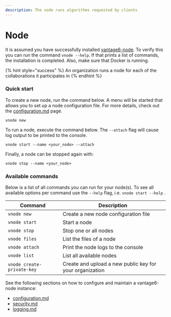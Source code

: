 ```yaml
---
description: The node runs algorithms requested by clients
---
```


# Node

It is assumed you have successfully installed [vantage6-node](./). To verify this you can run the command `vnode --help`. If that prints a list of commands, the installation is completed. Also, make sure that Docker is running.

{% hint style="success" %}
An organization runs a node for each of the collaborations it participates in
{% endhint %}

### Quick start

To create a new node, run the command below. A menu will be started that allows you to set up a node configuration file. For more details, check out the [configuration.md](configuration.md "mention") page.

```
vnode new
```

To run a node, execute the command below. The `--attach` flag will cause log output to be printed to the console.

```
vnode start --name <your_node> --attach
```

Finally, a node can be stopped again with:

```
vnode stop --name <your_node>
```

### Available commands

Below is a list of all commands you can run for your node(s). To see all available options per command use the `--help` flag, i.e. `vnode start --help` .

| **Command**                | **Description**                                          |
| -------------------------- | -------------------------------------------------------- |
| `vnode new`                | Create a new node configuration file                     |
| `vnode start`              | Start a node                                             |
| `vnode stop`               | Stop one or all nodes                                    |
| `vnode files`              | List the files of a node                                 |
| `vnode attach`             | Print the node logs to the console                       |
| `vnode list`               | List all available nodes                                 |
| `vnode create-private-key` | Create and upload a new public key for your organization |

See the following sections on how to configure and maintain a vantage6-node instance:

* [configuration.md](configuration.md "mention")
* [security.md](security.md "mention")
* [logging.md](logging.md "mention")



